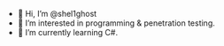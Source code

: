 - 👋 Hi, I’m @shel1ghost
- 👀 I’m interested in programming & penetration testing.
- 🌱 I’m currently learning C#.

<!---
shel1ghost/shel1ghost is a ✨ special ✨ repository because its `README.md` (this file) appears on your GitHub profile.
You can click the Preview link to take a look at your changes.
--->
